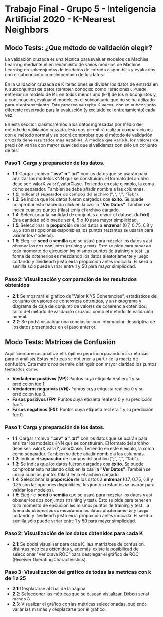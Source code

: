 # Trabajo Final - Grupo 5 - Inteligencia Artificial 2020 - K-Nearest Neighbors


## Modo Tests: ¿Que método de validación elegir?
La validación cruzada es una técnica para evaluar modelos de Machine Learning mediante el entrenamiento de varios modelos de Machine Learning en subconjuntos de los datos de entrada disponibles y evaluarlos con el subconjunto complementario de los datos.

En la validación cruzada de K iteraciones se dividen los datos de entrada en K subconjuntos de datos (también conocido como iteraciones). Puede entrenar un modelo de ML en todos menos uno (k-1) de los subconjuntos y, a continuación, evaluar el modelo en el subconjunto que no se ha utilizado para el entrenamiento. Este proceso se repite K veces, con un subconjunto diferente reservado para la evaluación (y excluido del entrenamiento) cada vez.

En esta sección clasificaremos a los datos ingresados por medio del método de validación cruzada. Esto nos permitirá realizar comparaciones con el método normal y se podrá comprobar que el método de validación cruzada tiene resultados más estables. A medida que varía K, los valores de precisión varían con mayor suavidad que si validamos con sólo un conjunto de test

### Paso 1: Carga y preparación de los datos.
* **1.1**: Cargar archivo **".csv" o ".txt"** con los datos que se usarán para analizar los modelos KNN que se construirán. El formato del archivo debe ser: valorX,valorY,valorClase. Teniendo en este ejemplo, la coma como separador. También se debe añadir nombre a las columnas.
* **1.2**: Indicar el **separador** de campos del archivo (";", ",", "Tab").
* **1.3**: Se indica que los datos fueron cargados con **éxito**. Se puede comprobar esto haciendo click en la casilla **"Ver Datos"**. También se indica cuántos puntos (filas) tenía el archivo cargado.
* **1.4**: Seleccionar la cantidad de conjuntos a dividir el dataset (**k-fold**). Esta cantidad sólo puede ser 4, 5 o 10 para mayor simplicidad.
* **1.5**: Seleccionar la **proporción** de los datos a **entrenar** (0.7, 0.75, 0.8 y 0.85 son las opciones disponibles,los puntos restantes se usarán para validar los modelos).
* **1.5**: Elegir el **seed** o **semilla** que se usará para mezclar los datos y así obtener los dos conjuntos (training y test). Esto se pide para tener en todo momento de ejecución los mismos puntos de training y test. La forma de obtenerlos es mezclando los datos aleatoriamente y luego cortando y dividiendo justo en la proporción antes indicada. El seed o semilla sólo puede variar entre 1 y 50 para mayor simplicidad.

### Paso 2: Visualización y comparación de los resultados obtenidos
* **2.1**: Se mostrará el grafico de "Valor K VS Coherencias", estadísticos del conjunto de valores de coherencia obtenidos, y un histograma y diagrama de caja del conjunto de valores de coherencia obtenidos, tanto del método de validación cruzada como el método de validación normal.
* **2.2**: Se podrá visualizar una conclusión con información descriptiva de los datos presentados en el paso anterior. 


## Modo Tests: Matrices de Confusión
Aquí intentaremos analizar el k óptimo pero incorporando más métricas para el análisis. Estás métricas se obtienen a partir de la matriz de confusión. Esta matriz nos permite distinguir con mayor claridad los puntos testeados como:

* **Verdaderos positivos (VP):** Puntos cuya etiqueta real era 1 y su predicción fue 1.
* **Verdaderos negativos (VN):** Puntos cuya etiqueta real era 0 y su predicción fue 0.
* **Falsos positivos (FP):** Puntos cuya etiqueta real era 0 y su predicción fue 1.
* **Falsos negativos (FN):** Puntos cuya etiqueta real era 1 y su predicción fue 0.

### Paso 1: Carga y preparación de los datos.
* **1.1**: Cargar archivo **".csv" o ".txt"** con los datos que se usarán para analizar los modelos KNN que se construirán. El formato del archivo debe ser: valorX,valorY,valorClase. Teniendo en este ejemplo, la coma como separador. También se debe añadir nombre a las columnas.
* **1.2**: Indicar el **separador** de campos del archivo (";", ",", "Tab").
* **1.3**: Se indica que los datos fueron cargados con **éxito**. Se puede comprobar esto haciendo click en la casilla **"Ver Datos"**. También se indica cuántos puntos (filas) tenía el archivo cargado.
* **1.4**: Seleccionar la **proporción** de los datos a **entrenar** (0.7, 0.75, 0.8 y 0.85 son las opciones disponibles, los puntos restantes se usarán para validar los modelos).
* **1.5**: Elegir el **seed** o **semilla** que se usará para mezclar los datos y así obtener los dos conjuntos (training y test). Esto se pide para tener en todo momento de ejecución los mismos puntos de training y test. La forma de obtenerlos es mezclando los datos aleatoriamente y luego cortando y dividiendo justo en la proporción antes indicada. El seed o semilla sólo puede variar entre 1 y 50 para mayor simplicidad.

### Paso 2: Visualización de los datos obtenidos para cada K
* **2.1**: Se podrá visualizar para cada K, la/s matriz/ces de confusión, distintas métricas obtenidas y, además, existe la posibilidad de seleccionar "Ver curva ROC" para desplegar el gráfico de ROC (Receiver Operating Characteristics).

### Paso 3: Visualización del gráfico de todas las metricas con k de 1 a 25
* **2.1**: Desplazarse al final de la página
* **2.2**: Seleccionar las métricas que se desean visualizar. Deben ser al menos 3.
* **2.3**: Visualizar el gráfico con las métricas seleccionadas, pudiendo variar las mismas y desplazarse por el gráfico. 


